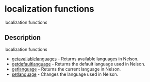 

# localization functions

localization functions

## Description
localization functions


* [getavailablelanguages](getavailablelanguages.md) - Returns available languages in Nelson.
* [getdefaultlanguage](getdefaultlanguage.md) - Returns the default language used in Nelson.
* [getlanguage](getlanguage.md) - Returns the current language in Nelson.
* [setlanguage](setlanguage.md) - Changes the language used in Nelson.



